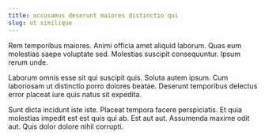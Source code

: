 ```yaml
---
title: accusamus deserunt maiores distinctio qui
slug: ut similique
---
```


Rem temporibus maiores. Animi officia amet aliquid laborum. Quas eum molestias saepe voluptate sed. Molestias suscipit consequuntur. Ipsum rerum unde.

Laborum omnis esse sit qui suscipit quis. Soluta autem ipsum. Cum laboriosam ut distinctio porro dolores beatae. Deserunt temporibus delectus error placeat iure quis natus sit expedita.

Sunt dicta incidunt iste iste. Placeat tempora facere perspiciatis. Et quia molestias impedit est est quis qui ab. Est aut aut. Assumenda maxime odit aut. Quis dolor dolore nihil corrupti.
